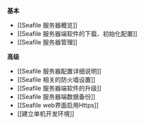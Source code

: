 **基本**

* [[Seafile 服务器概览]]
* [[Seafile 服务器端软件的下载、初始化配置]]
* [[Seafile 服务器管理]]

**高级**

* [[Seafile 服务器配置详细说明]]
* [[Seafile 相关的防火墙设置]]
* [[Seafile 服务器端软件的升级]]
* [[Seafile 服务器端数据备份]]
* [[Seafile web界面启用Https]]
* [[建立单机开发环境]]